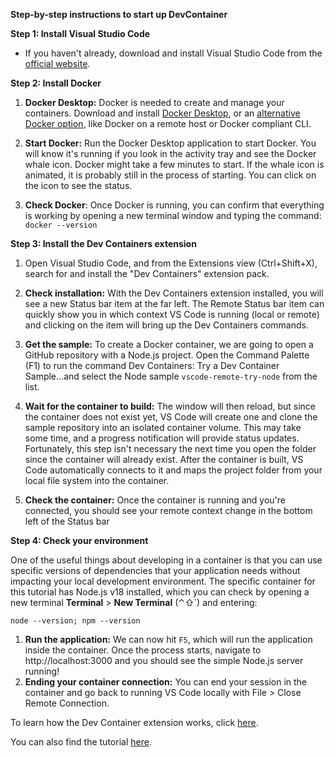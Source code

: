**Step-by-step instructions to start up DevContainer**

**Step 1: Install Visual Studio Code**
- If you haven't already, download and install Visual Studio Code from the [official website](https://code.visualstudio.com).


**Step 2: Install Docker**
1. **Docker Desktop:** Docker is needed to create and manage your containers. Download and install [Docker Desktop](https://www.docker.com/products/docker-desktop), or an [alternative Docker option](https://code.visualstudio.com/remote/advancedcontainers/docker-options), like Docker on a remote host or Docker compliant CLI.


2. **Start Docker:** Run the Docker Desktop application to start Docker. You will know it's running if you look in the activity tray and see the Docker whale icon. Docker might take a few minutes to start. If the whale icon is animated, it is probably still in the process of starting. You can click on the icon to see the status.
3. **Check Docker**: Once Docker is running, you can confirm that everything is working by opening a new terminal window and typing the command: `docker --version`



**Step 3: Install the Dev Containers extension**
1. Open Visual Studio Code, and from the Extensions view (Ctrl+Shift+X), search for and install the "Dev Containers" extension pack.


2. **Check installation:** With the Dev Containers extension installed, you will see a new Status bar item at the far left. The Remote Status bar item can quickly show you in which context VS Code is running (local or remote) and clicking on the item will bring up the Dev Containers commands.
3. **Get the sample:** To create a Docker container, we are going to open a GitHub repository with a Node.js project. Open the Command Palette (F1) to run the command Dev Containers: Try a Dev Container Sample...and select the Node sample `vscode-remote-try-node` from the list.
4. **Wait for the container to build:** The window will then reload, but since the container does not exist yet, VS Code will create one and clone the sample repository into an isolated container volume. This may take some time, and a progress notification will provide status updates. Fortunately, this step isn't necessary the next time you open the folder since the container will already exist. After the container is built, VS Code automatically connects to it and maps the project folder from your local file system into the container.
5. **Check the container:** Once the container is running and you're connected, you should see your remote context change in the bottom left of the Status bar


**Step 4: Check your environment**

One of the useful things about developing in a container is that you can use specific versions of dependencies that your application needs without impacting your local development environment.
The specific container for this tutorial has Node.js v18 installed, which you can check by opening a new terminal **Terminal** > **New Terminal** (⌃⇧`) and entering:

`node --version; npm --version`


1. **Run the application:**
We can now hit `F5`, which will run the application inside the container. Once the process starts, navigate to http://localhost:3000 and you should see the simple Node.js server running!
2. **Ending your container connection:**
You can end your session in the container and go back to running VS Code locally with File > Close Remote Connection.

To learn how the Dev Container extension works, click [here](https://code.visualstudio.com/docs/devcontainers/tutorial#_how-it-works).

You can also find the tutorial [here](https://code.visualstudio.com/docs/devcontainers/tutorial
).
